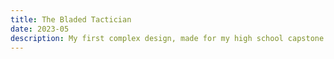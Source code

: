 ```yaml
---
title: The Bladed Tactician
date: 2023-05
description: My first complex design, made for my high school capstone project. I made 3 of them, all shown in the photos in reverse chronological order (1 photo each for the oldest two)
---
```

